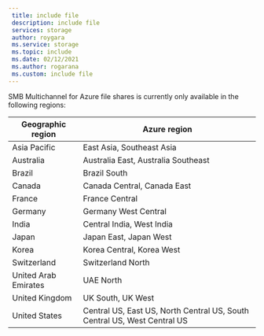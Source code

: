 ```yaml
---
 title: include file
 description: include file
 services: storage
 author: roygara
 ms.service: storage
 ms.topic: include
 ms.date: 02/12/2021
 ms.author: rogarana
 ms.custom: include file
---
```

SMB Multichannel for Azure file shares is currently only available in the following regions:

| Geographic region | Azure region |
|-------------|-------------------|
| Asia Pacific | East Asia, Southeast Asia|
| Australia | Australia East, Australia Southeast |
| Brazil | Brazil South |
| Canada | Canada Central, Canada East |
| France | France Central |
| Germany | Germany West Central |
| India | Central India, West India |
| Japan | Japan East, Japan West |
| Korea | Korea Central, Korea West |
| Switzerland | Switzerland North |
| United Arab Emirates | UAE North |
| United Kingdom | UK South, UK West |
| United States | Central US, East US, North Central US, South Central US, West Central US |